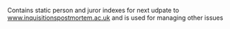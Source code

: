 Contains static person and juror indexes for next udpate to www.inquisitionspostmortem.ac.uk and is used for managing other issues 
